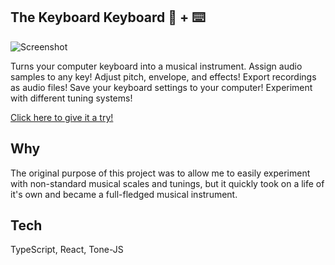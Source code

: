 ## The Keyboard Keyboard 🎹 + ⌨️

![Screenshot](https://github.com/HatAndBread/the-keyboard-keyboard/blob/master/src/assets/images/Screenshot%202021-06-10%20at%2016.04.07.png)

Turns your computer keyboard into a musical instrument. Assign audio samples to any key! Adjust pitch,
envelope, and effects! Export recordings as audio files! Save your
keyboard settings to your computer! Experiment with different
tuning systems!

<a href="https://keyboard-keyboard.netlify.app/">Click here to give it a try!</a>

## Why

The original purpose of this project was to allow me to easily experiment with non-standard musical scales and tunings, but it quickly took on a life of it's own and became a full-fledged musical instrument.

## Tech

TypeScript, React, Tone-JS
